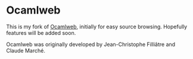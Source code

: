 # Ocamlweb

This is my fork of [Ocamlweb](https://www.lri.fr/~filliatr/ocamlweb/), 
initially for easy source browsing. Hopefully features will be added soon.

Ocamlweb was originally developed by Jean-Christophe Filliâtre and Claude 
Marché. 
